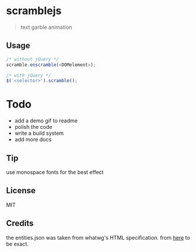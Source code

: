 # scramblejs

> text garble animation

## Usage

```js
/* without jQuery */
scramble.enscramble(<DOMelement>);

/* with jQuery */
$('<selector>').scramble();
```

# Todo

* add a demo gif to readme
* polish the code
* write a build system
* add more docs

## Tip
use monospace fonts for the best effect

## License
MIT

## Credits
the entities.json was taken from whatwg's HTML specification. from [here](https://html.spec.whatwg.org/entities.json) to be exact.

